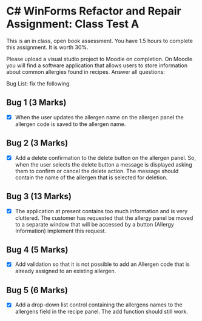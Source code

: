 
# C# WinForms Refactor and Repair Assignment: Class Test A

This is an in class, open book assessment. You have 1.5 hours to complete this assignment.
It is worth 30%.

Please upload a visual studio project to Moodle on completion.
On Moodle you will find a software application that allows users to store information about common allergies found in recipes.
Answer all questions:

Bug List: fix the following.

## Bug 1 (3 Marks)

- [x] When the user updates the allergen name on the allergen panel the allergen code is saved to the allergen name.

## Bug 2 (3 Marks)

- [x] Add a delete confirmation to the delete button on the allergen panel. So, when the user selects the delete button a message is displayed asking them to confirm or cancel the delete action. The message should contain the name of the allergen that is selected for deletion.

## Bug 3 (13 Marks)

- [x] The application at present contains too much information and is very cluttered. The customer has requested that the allergy panel be moved to a separate window that will be accessed by a button (Allergy Information) implement this request.

## Bug 4 (5 Marks)

- [x] Add validation so that it is not possible to add an Allergen code that is already assigned to an existing allergen.

## Bug 5 (6 Marks)

- [x] Add a drop-down list control containing the allergens names to the allergens field in the recipe panel. The add function should still work.
